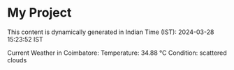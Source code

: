 # My Project

This content is dynamically generated in Indian Time (IST): 2024-03-28 15:23:52 IST


Current Weather in Coimbatore:
Temperature: 34.88 °C
Condition: scattered clouds
